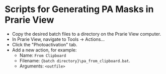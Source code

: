 # Scripts for Generating PA Masks in Prarie View

* Copy the desired batch files to a directory on the Prarie View computer.
* In Prarie View, navigate to Tools -> Actions...
* Click the "Photoactivation" tab.
* Add a new action, for example:
  * Name: `From Clipboard`
  * Filename: `{batch directory}\pa_from_clipboard.bat`.
  * Arguments: `<outfile>`
  
